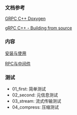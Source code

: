 
### 文档参考

[GRPC C++ Doxygen](https://grpc.github.io/grpc/cpp/index.html)

[gRPC C++ - Building from source](https://github.com/grpc/grpc/blob/master/BUILDING.md)


### 内容

[安装与使用](01_安装与使用.md)

[RPC与中间件](02_RPC与中间件.md)


### 测试

* 01_first: 简单测试
* 02_second: 元信息测试
* 03_stream: 流式传输测试
* 04_compress: 压缩测试